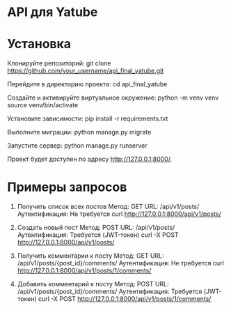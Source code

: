 # API для Yatube

# Установка
Клонируйте репозиторий:
git clone https://github.com/your_username/api_final_yatube.git

Перейдите в директорию проекта:
cd api_final_yatube

Создайте и активируйте виртуальное окружение:
python -m venv venv
source venv/bin/activate

Установите зависимости:
pip install -r requirements.txt

Выполните миграции:
python manage.py migrate

Запустите сервер:
python manage.py runserver

Проект будет доступен по адресу http://127.0.0.1:8000/.

# Примеры запросов
1. Получить список всех постов
Метод: GET
URL: /api/v1/posts/
Аутентификация: Не требуется
curl http://127.0.0.1:8000/api/v1/posts/

2. Создать новый пост
Метод: POST
URL: /api/v1/posts/
Аутентификация: Требуется (JWT-токен)
curl -X POST http://127.0.0.1:8000/api/v1/posts/

3. Получить комментарии к посту
Метод: GET
URL: /api/v1/posts/{post_id}/comments/
Аутентификация: Не требуется
curl http://127.0.0.1:8000/api/v1/posts/1/comments/

4. Добавить комментарий к посту
Метод: POST
URL: /api/v1/posts/{post_id}/comments/
Аутентификация: Требуется (JWT-токен)
curl -X POST http://127.0.0.1:8000/api/v1/posts/1/comments/
